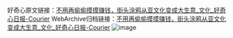 好奇心原文链接：[不用再偷偷摸摸赚钱，街头涂鸦从亚文化变成大生意_文化_好奇心日报-Courier](https://www.qdaily.com/articles/10246.html)
WebArchive归档链接：[不用再偷偷摸摸赚钱，街头涂鸦从亚文化变成大生意_文化_好奇心日报-Courier](http://web.archive.org/web/20190623155919/https://www.qdaily.com/articles/10246.html)
![image](http://ww3.sinaimg.cn/large/007d5XDply1g3vvqqb05jj30u09atnpe)